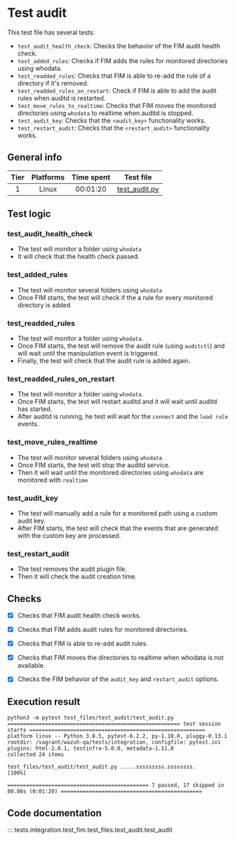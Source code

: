 # Test audit
This test file has several tests:
- `test_audit_health_check`: Checks the behavior of the FIM audit health check.
- `test_added_rules`: Checks if FIM adds the rules for monitored directories using whodata.
- `test_readded_rules`: Checks that FIM is able to re-add the rule of a directory if it's removed.
- `test_readded_rules_on_restart`: Check if FIM is able to add the audit rules when auditd is restarted.
- `test_move_rules_to_realtime`: Checks that FIM moves the monitored directories using `whodata` to realtime when auditd is stopped.
- `test_audit_key`: Checks that the `<audit_key>` functionality works.
- `test_restart_audit`: Checks that the `<restart_audit>` functionality works.
## General info

| Tier | Platforms | Time spent| Test file |
|:--:|:--:|:--:|:--:|
| 1 | Linux | 00:01:20 | [test_audit.py](../../../../../../tests/integration/test_fim/test_files/test_audit/test_audit.py)|

## Test logic

### test_audit_health_check
- The test will monitor a folder using `whodata`
- It will check that the health check passed.

### test_added_rules
- The test will monitor several folders using `whodata`
- Once FIM starts, the test will check if the a rule for every monitored directory is added

### test_readded_rules
- The test will monitor a folder using `whodata`.
- Once FIM starts, the test will remove the audit rule (using `auditctl`) and will wait until the manipulation event is triggered.
- Finally, the test will check that the audit rule is added again.

### test_readded_rules_on_restart
- The test will monitor a folder using `whodata`.
- Once FIM starts, the test will restart auditd and it will wait until auditd has started.
- After auditd is running, he test will wait for the `connect` and the `load rule` events.

### test_move_rules_realtime
- The test will monitor several folders using `whodata`
- Once FIM starts, the test will stop the auditd service.
- Then it will wait until the monitored directories using `whodata` are monitored with `realtime`

### test_audit_key
- The test will manually add a rule for a monitored path using a custom audit key.
- After FIM starts, the test will check that the events that are generated with the custom key are processed.

### test_restart_audit
- The test removes the audit plugin file.
- Then it will check the audit creation time.
## Checks

- [x] Checks that FIM audit health check works.
- [X] Checks that FIM adds audit rules for monitored directories.
- [X] Checks that FIM is able to re-add audit rules.
- [X] Checks that FIM moves the directories to realtime when whodata is not available.
- [X] Checks the FIM behavior of the `audit_key` and `restart_audit` options.


## Execution result

```
python3 -m pytest test_files/test_audit/test_audit.py
======================================================= test session starts ========================================================
platform linux -- Python 3.8.5, pytest-6.2.2, py-1.10.0, pluggy-0.13.1
rootdir: /vagrant/wazuh-qa/tests/integration, configfile: pytest.ini
plugins: html-2.0.1, testinfra-5.0.0, metadata-1.11.0
collected 24 items

test_files/test_audit/test_audit.py .....sssssssss.ssssssss.                                                                 [100%]

============================================= 7 passed, 17 skipped in 80.86s (0:01:20) =============================================

```

## Code documentation

::: tests.integration.test_fim.test_files.test_audit.test_audit
